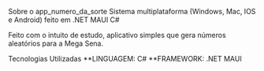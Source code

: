 Sobre o app_numero_da_sorte
Sistema multiplataforma (Windows, Mac, IOS e Android) feito em .NET MAUI C#

Feito com o intuito de estudo, aplicativo simples que gera números aleatórios para a Mega Sena.

Tecnologias Utilizadas
**LINGUAGEM: C#
**FRAMEWORK: .NET MAUI
